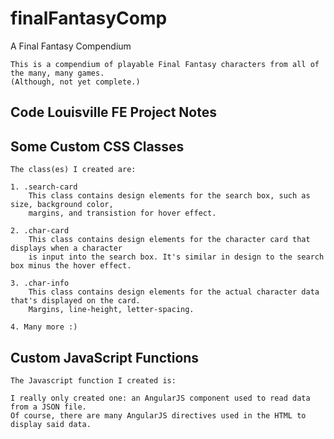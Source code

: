 # finalFantasyComp
A Final Fantasy Compendium
```
This is a compendium of playable Final Fantasy characters from all of the many, many games. 
(Although, not yet complete.)
```

## Code Louisville FE Project Notes
## Some Custom CSS Classes
```
The class(es) I created are:

1. .search-card
    This class contains design elements for the search box, such as size, background color, 
    margins, and transistion for hover effect.
  
2. .char-card
    This class contains design elements for the character card that displays when a character 
    is input into the search box. It's similar in design to the search box minus the hover effect.
  
3. .char-info
    This class contains design elements for the actual character data that's displayed on the card. 
    Margins, line-height, letter-spacing.
  
4. Many more :)

```

## Custom JavaScript Functions
```
The Javascript function I created is:

I really only created one: an AngularJS component used to read data from a JSON file. 
Of course, there are many AngularJS directives used in the HTML to display said data.
```
